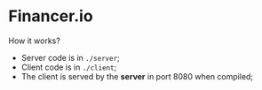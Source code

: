 # Financer.io

How it works?

* Server code is in `./server`;
* Client code is in `./client`;
* The client is served by the **server** in port 8080 when compiled;